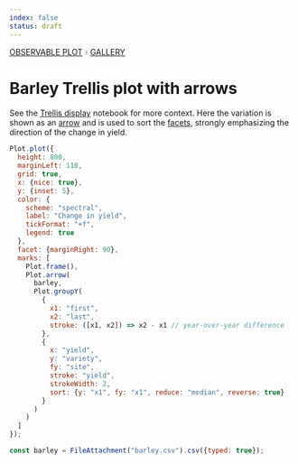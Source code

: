 ```yaml
---
index: false
status: draft
---
```


<div style="color: grey; font: 13px/25.5px var(--sans-serif); text-transform: uppercase;"><h1 style="display: none;">Plot: Barley Trellis plot with arrows</h1><a href="/plot">Observable Plot</a> › <a href="/@observablehq/plot-gallery">Gallery</a></div>

# Barley Trellis plot with arrows

See the [Trellis display](https://observablehq.com/@observablehq/plot-barley-trellis) notebook for more context. Here the variation is shown as an [arrow](https://observablehq.com/plot/marks/arrow) and is used to sort the [facets](https://observablehq.com/plot/features/facets), strongly emphasizing the direction of the change in yield.

```js echo
Plot.plot({
  height: 800,
  marginLeft: 110,
  grid: true,
  x: {nice: true},
  y: {inset: 5},
  color: {
    scheme: "spectral",
    label: "Change in yield",
    tickFormat: "+f",
    legend: true
  },
  facet: {marginRight: 90},
  marks: [
    Plot.frame(),
    Plot.arrow(
      barley,
      Plot.groupY(
        {
          x1: "first",
          x2: "last",
          stroke: ([x1, x2]) => x2 - x1 // year-over-year difference
        },
        {
          x: "yield",
          y: "variety",
          fy: "site",
          stroke: "yield",
          strokeWidth: 2,
          sort: {y: "x1", fy: "x1", reduce: "median", reverse: true}
        }
      )
    )
  ]
});
```

```js echo
const barley = FileAttachment("barley.csv").csv({typed: true});
```
